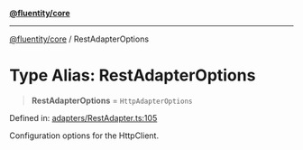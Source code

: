 [**@fluentity/core**](../README.md)

***

[@fluentity/core](../globals.md) / RestAdapterOptions

# Type Alias: RestAdapterOptions

> **RestAdapterOptions** = `HttpAdapterOptions`

Defined in: [adapters/RestAdapter.ts:105](https://github.com/cedricpierre/fluentity-core/blob/c320ba12f5df20a74e195f3fa6edef8576093d87/src/adapters/RestAdapter.ts#L105)

Configuration options for the HttpClient.
